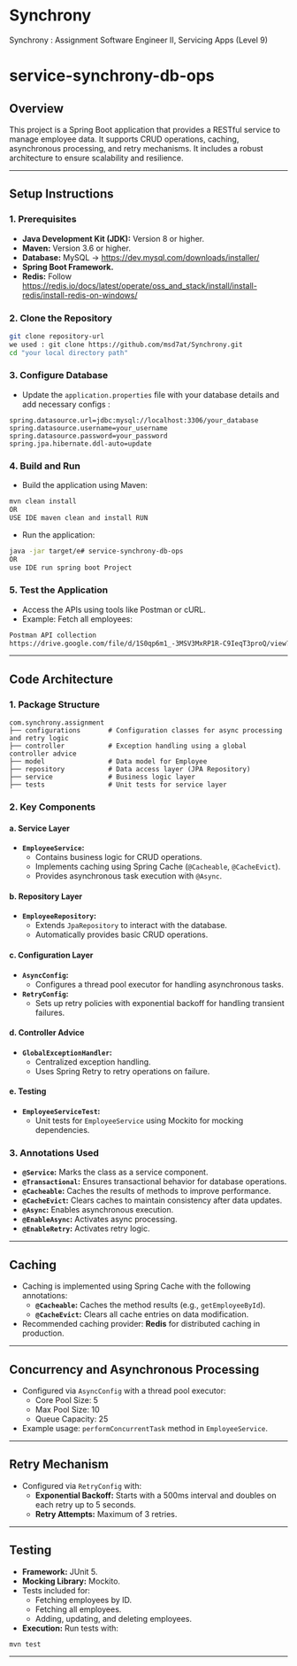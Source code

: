 # Synchrony
Synchrony : Assignment  Software Engineer II, Servicing Apps (Level 9) 
# service-synchrony-db-ops

## Overview
This project is a Spring Boot application that provides a RESTful service to manage employee data. It supports CRUD operations, caching, asynchronous processing, and retry mechanisms. It includes a robust architecture to ensure scalability and resilience.

---

## Setup Instructions

### 1. Prerequisites
- **Java Development Kit (JDK):** Version 8 or higher.
- **Maven:** Version 3.6 or higher.
- **Database:** MySQL -> https://dev.mysql.com/downloads/installer/
- **Spring Boot Framework.**
- **Redis:** Follow https://redis.io/docs/latest/operate/oss_and_stack/install/install-redis/install-redis-on-windows/

### 2. Clone the Repository
```bash
git clone repository-url
we used : git clone https://github.com/msd7at/Synchrony.git
cd "your local directory path"
```

### 3. Configure Database
- Update the `application.properties` file with your database details and add necessary configs :
```properties
spring.datasource.url=jdbc:mysql://localhost:3306/your_database
spring.datasource.username=your_username
spring.datasource.password=your_password
spring.jpa.hibernate.ddl-auto=update
```

### 4. Build and Run
- Build the application using Maven:
```bash
mvn clean install 
OR
USE IDE maven clean and install RUN
```
- Run the application:
```bash
java -jar target/e# service-synchrony-db-ops
OR
use IDE run spring boot Project
```

### 5. Test the Application
- Access the APIs using tools like Postman or cURL.
- Example: Fetch all employees:
```bash
Postman API collection
https://drive.google.com/file/d/1S0qp6m1_-3MSV3MxRP1R-C9IeqT3proQ/view?usp=drive_link
```

---

## Code Architecture

### 1. Package Structure
```plaintext
com.synchrony.assignment
├── configurations       # Configuration classes for async processing and retry logic
├── controller           # Exception handling using a global controller advice
├── model                # Data model for Employee
├── repository           # Data access layer (JPA Repository)
├── service              # Business logic layer
├── tests                # Unit tests for service layer
```

### 2. Key Components

#### a. Service Layer
- **`EmployeeService`:**
    - Contains business logic for CRUD operations.
    - Implements caching using Spring Cache (`@Cacheable`, `@CacheEvict`).
    - Provides asynchronous task execution with `@Async`.

#### b. Repository Layer
- **`EmployeeRepository`:**
    - Extends `JpaRepository` to interact with the database.
    - Automatically provides basic CRUD operations.

#### c. Configuration Layer
- **`AsyncConfig`:**
    - Configures a thread pool executor for handling asynchronous tasks.
- **`RetryConfig`:**
    - Sets up retry policies with exponential backoff for handling transient failures.

#### d. Controller Advice
- **`GlobalExceptionHandler`:**
    - Centralized exception handling.
    - Uses Spring Retry to retry operations on failure.

#### e. Testing
- **`EmployeeServiceTest`:**
    - Unit tests for `EmployeeService` using Mockito for mocking dependencies.

### 3. Annotations Used
- **`@Service`:** Marks the class as a service component.
- **`@Transactional`:** Ensures transactional behavior for database operations.
- **`@Cacheable`:** Caches the results of methods to improve performance.
- **`@CacheEvict`:** Clears caches to maintain consistency after data updates.
- **`@Async`:** Enables asynchronous execution.
- **`@EnableAsync`:** Activates async processing.
- **`@EnableRetry`:** Activates retry logic.

---

## Caching
- Caching is implemented using Spring Cache with the following annotations:
    - **`@Cacheable`:** Caches the method results (e.g., `getEmployeeById`).
    - **`@CacheEvict`:** Clears all cache entries on data modification.
- Recommended caching provider: **Redis** for distributed caching in production.

---

## Concurrency and Asynchronous Processing
- Configured via `AsyncConfig` with a thread pool executor:
    - Core Pool Size: 5
    - Max Pool Size: 10
    - Queue Capacity: 25
- Example usage: `performConcurrentTask` method in `EmployeeService`.

---

## Retry Mechanism
- Configured via `RetryConfig` with:
    - **Exponential Backoff:** Starts with a 500ms interval and doubles on each retry up to 5 seconds.
    - **Retry Attempts:** Maximum of 3 retries.

---

## Testing
- **Framework:** JUnit 5.
- **Mocking Library:** Mockito.
- Tests included for:
    - Fetching employees by ID.
    - Fetching all employees.
    - Adding, updating, and deleting employees.
- **Execution:** Run tests with:
```bash
mvn test
```

---